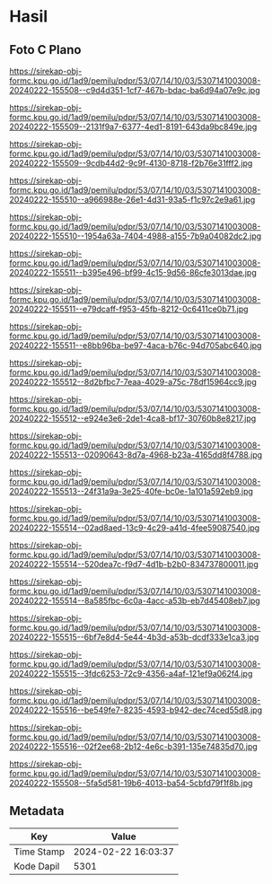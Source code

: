 # Hasil

## Foto C Plano

https://sirekap-obj-formc.kpu.go.id/1ad9/pemilu/pdpr/53/07/14/10/03/5307141003008-20240222-155508--c9d4d351-1cf7-467b-bdac-ba6d94a07e9c.jpg

https://sirekap-obj-formc.kpu.go.id/1ad9/pemilu/pdpr/53/07/14/10/03/5307141003008-20240222-155509--2131f9a7-6377-4ed1-8191-643da9bc849e.jpg

https://sirekap-obj-formc.kpu.go.id/1ad9/pemilu/pdpr/53/07/14/10/03/5307141003008-20240222-155509--9cdb44d2-9c9f-4130-8718-f2b76e31fff2.jpg

https://sirekap-obj-formc.kpu.go.id/1ad9/pemilu/pdpr/53/07/14/10/03/5307141003008-20240222-155510--a966988e-26e1-4d31-93a5-f1c97c2e9a61.jpg

https://sirekap-obj-formc.kpu.go.id/1ad9/pemilu/pdpr/53/07/14/10/03/5307141003008-20240222-155510--1954a63a-7404-4988-a155-7b9a04082dc2.jpg

https://sirekap-obj-formc.kpu.go.id/1ad9/pemilu/pdpr/53/07/14/10/03/5307141003008-20240222-155511--b395e496-bf99-4c15-9d56-86cfe3013dae.jpg

https://sirekap-obj-formc.kpu.go.id/1ad9/pemilu/pdpr/53/07/14/10/03/5307141003008-20240222-155511--e79dcaff-f953-45fb-8212-0c6411ce0b71.jpg

https://sirekap-obj-formc.kpu.go.id/1ad9/pemilu/pdpr/53/07/14/10/03/5307141003008-20240222-155511--e8bb96ba-be97-4aca-b76c-94d705abc640.jpg

https://sirekap-obj-formc.kpu.go.id/1ad9/pemilu/pdpr/53/07/14/10/03/5307141003008-20240222-155512--8d2bfbc7-7eaa-4029-a75c-78df15964cc9.jpg

https://sirekap-obj-formc.kpu.go.id/1ad9/pemilu/pdpr/53/07/14/10/03/5307141003008-20240222-155512--e924e3e6-2de1-4ca8-bf17-30760b8e8217.jpg

https://sirekap-obj-formc.kpu.go.id/1ad9/pemilu/pdpr/53/07/14/10/03/5307141003008-20240222-155513--02090643-8d7a-4968-b23a-4165dd8f4788.jpg

https://sirekap-obj-formc.kpu.go.id/1ad9/pemilu/pdpr/53/07/14/10/03/5307141003008-20240222-155513--24f31a9a-3e25-40fe-bc0e-1a101a592eb9.jpg

https://sirekap-obj-formc.kpu.go.id/1ad9/pemilu/pdpr/53/07/14/10/03/5307141003008-20240222-155514--02ad8aed-13c9-4c29-a41d-4fee59087540.jpg

https://sirekap-obj-formc.kpu.go.id/1ad9/pemilu/pdpr/53/07/14/10/03/5307141003008-20240222-155514--520dea7c-f9d7-4d1b-b2b0-834737800011.jpg

https://sirekap-obj-formc.kpu.go.id/1ad9/pemilu/pdpr/53/07/14/10/03/5307141003008-20240222-155514--8a585fbc-6c0a-4acc-a53b-eb7d45408eb7.jpg

https://sirekap-obj-formc.kpu.go.id/1ad9/pemilu/pdpr/53/07/14/10/03/5307141003008-20240222-155515--6bf7e8d4-5e44-4b3d-a53b-dcdf333e1ca3.jpg

https://sirekap-obj-formc.kpu.go.id/1ad9/pemilu/pdpr/53/07/14/10/03/5307141003008-20240222-155515--3fdc6253-72c9-4356-a4af-121ef9a062f4.jpg

https://sirekap-obj-formc.kpu.go.id/1ad9/pemilu/pdpr/53/07/14/10/03/5307141003008-20240222-155516--be549fe7-8235-4593-b942-dec74ced55d8.jpg

https://sirekap-obj-formc.kpu.go.id/1ad9/pemilu/pdpr/53/07/14/10/03/5307141003008-20240222-155516--02f2ee68-2b12-4e6c-b391-135e74835d70.jpg

https://sirekap-obj-formc.kpu.go.id/1ad9/pemilu/pdpr/53/07/14/10/03/5307141003008-20240222-155508--5fa5d581-19b6-4013-ba54-5cbfd79f1f8b.jpg


## Metadata

| Key        | Value               |
| ---------- | ------------------- |
| Time Stamp | 2024-02-22 16:03:37 |
| Kode Dapil | 5301                |



